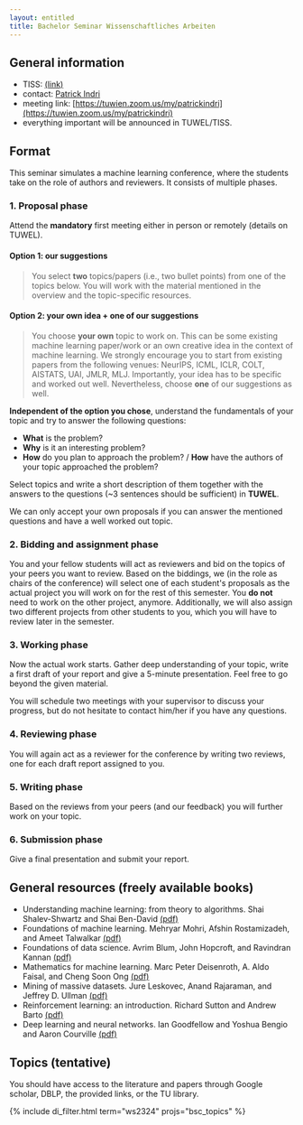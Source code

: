 ```yaml
---
layout: entitled
title: Bachelor Seminar Wissenschaftliches Arbeiten
---
```


## General information

- TISS: [(link)](https://tiss.tuwien.ac.at/course/courseDetails.xhtml?courseNr=193052&dswid=5830&dsrid=791)
- contact: [Patrick Indri](mailto:patrick.indri@tuwien.ac.at)
- meeting link: [https://tuwien.zoom.us/my/patrickindri](https://tuwien.zoom.us/my/patrickindri)
- everything important will be announced in TUWEL/TISS.


## Format
This seminar simulates a machine learning conference, where the students take on the role of authors and reviewers. It consists of multiple phases.

### 1. Proposal phase

Attend the **mandatory** first meeting either in person or remotely (details on TUWEL).

#### Option 1: our suggestions
 > You select **two** topics/papers (i.e., two bullet points) from one of the topics below. You will work with the material mentioned in the overview and the topic-specific resources.   


#### Option 2: your own idea + one of our suggestions
 > You choose **your own** topic to work on. This can be some existing machine learning paper/work or an own creative idea in the context of machine learning. We strongly encourage you to start from existing papers from the following venues: NeurIPS, ICML, ICLR, COLT, AISTATS, UAI, JMLR, MLJ. Importantly, your idea has to be specific and worked out well. Nevertheless, choose **one** of our suggestions as well.
 
 
**Independent of the option you chose**, understand the fundamentals of your topic and try to answer the following questions:

- **What** is the problem?
- **Why** is it an interesting problem?
- **How** do you plan to approach the problem? /
**How** have the authors of your topic approached the problem?

Select topics and write a short description of them together with the answers to the questions (~3 sentences should be sufficient) in **TUWEL**.

We can only accept your own proposals if you can answer the mentioned questions and have a well worked out topic.


### 2. Bidding and assignment phase
You and your fellow students will act as reviewers and bid on the topics of your peers you want to review. Based on the biddings, we (in the role as chairs of the conference) will select one of each student's proposals as the actual project you will work on for the rest of this semester. You **do not** need to work on the other project, anymore. Additionally, we will also assign two different projects from other students to you, which you will have to review later in the semester. 

### 3. Working phase
Now the actual work starts. Gather deep understanding of your topic, write a first draft of your report and give a 5-minute presentation. Feel free to go beyond the given material.

You will schedule two meetings with your supervisor to discuss your progress, but do not hesitate to contact him/her if you have any questions.

### 4. Reviewing phase
You will again act as a reviewer for the conference by writing two reviews, one for each draft report assigned to you.

### 5. Writing phase
Based on the reviews from your peers (and our feedback) you will further work on your topic. 

### 6. Submission phase
Give a final presentation and submit your report.

## General resources (freely available books)

- Understanding machine learning: from theory to algorithms. Shai Shalev-Shwartz and Shai Ben-David [(pdf)](https://www.cs.huji.ac.il/~shais/UnderstandingMachineLearning/copy.html)
- Foundations of machine learning. Mehryar Mohri, Afshin Rostamizadeh, and Ameet Talwalkar [(pdf)](https://cs.nyu.edu/~mohri/mlbook/)
- Foundations of data science. Avrim Blum, John Hopcroft, and Ravindran Kannan [(pdf)](https://www.cs.cornell.edu/jeh/book.pdf)
- Mathematics for machine learning. Marc Peter Deisenroth, A. Aldo Faisal, and Cheng Soon Ong [(pdf)](https://mml-book.github.io/)
- Mining of massive datasets. Jure Leskovec, Anand Rajaraman, and Jeffrey D. Ullman [(pdf)](http://infolab.stanford.edu/~ullman/mmds/book0n.pdf)
- Reinforcement learning: an introduction. Richard Sutton and Andrew Barto [(pdf)](http://incompleteideas.net/book/the-book.html)
- Deep learning and neural networks. Ian Goodfellow and Yoshua Bengio and Aaron Courville [(pdf)](https://www.deeplearningbook.org/)


## Topics (tentative)

You should have access to the literature and papers through Google scholar, DBLP, the provided links, or the TU library.

{% include di_filter.html term="ws2324" projs="bsc_topics" %}

